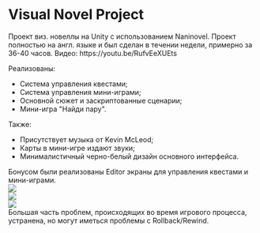 <h1>Visual Novel Project</h1>
Проект виз. новеллы на Unity с использованием Naninovel.
Проект полностью на англ. языке и был сделан в течении недели, примерно за 36-40 часов.
Видео: https://youtu.be/RufvEeXUEts

Реализованы:
<ul>
  <li>Система управления квестами;</li>
  <li>Система управления мини-играми;</li>
  <li>Основной сюжет и заскриптованные сценарии;</li>
  <li>Мини-игра "Найди пару".</li>
</ul>
Также:
<ul>
  <li>Присутствует музыка от Kevin McLeod;</li>
  <li>Карты в мини-игре издают звуки;</li>
  <li>Минималистичный черно-белый дизайн основного интерфейса.</li>
</ul>
Бонусом были реализованы Editor экраны для управления квестами и мини-играми.
<div></div>
<img src="https://github.com/user-attachments/assets/0884b639-ed87-455b-8d23-80b1d7694ef2">
<div></div>
<img src="https://github.com/user-attachments/assets/b3efb2d8-80c5-424f-9fd3-7011a5bef3f1">
<div></div>
<img src="https://github.com/user-attachments/assets/c0cf1979-8187-4f67-a151-dce1318bb6b7">
<div></div>
Большая часть проблем, происходящих во время игрового процесса, устранена, но могут иметься проблемы с Rollback/Rewind.
